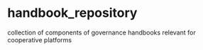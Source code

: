 # handbook_repository
collection of components of governance handbooks relevant for cooperative platforms
